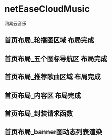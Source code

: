 # netEaseCloudMusic
网易云音乐

## 首页布局_轮播图区域  布局完成

## 首页布局_五个图标导航区 布局完成

## 首页布局_推荐歌曲区域 布局完成

## 首页布局_内容区 布局完成

## 首页布局_封装请求函数

## 首页布局_banner图动态列表渲染